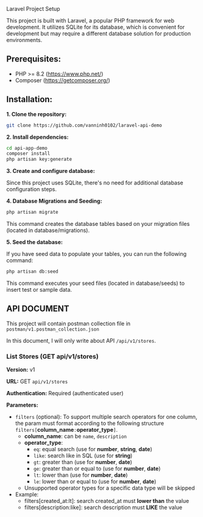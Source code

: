 Laravel Project Setup


This project is built with Laravel, a popular PHP framework for web development. It utilizes SQLite for its database, which is convenient for development but may require a different database solution for production environments.

## Prerequisites:

* PHP >= 8.2 (https://www.php.net/)
* Composer (https://getcomposer.org/)
  
  
## **Installation:**

**1. Clone the repository:**

```sh
git clone https://github.com/vanninh0102/laravel-api-demo
```

**2. Install dependencies:**
```sh
cd api-app-demo
composer install
php artisan key:generate
```

**3. Create and configure database:**

Since this project uses SQLite, there's no need for additional database configuration steps.

**4. Database Migrations and Seeding:**

```sh
php artisan migrate
```
This command creates the database tables based on your migration files (located in database/migrations).

**5. Seed the database:**

If you have seed data to populate your tables, you can run the following command:

```sh
php artisan db:seed
```
This command executes your seed files (located in database/seeds) to insert test or sample data.

## API DOCUMENT
This project will contain postman collection file in ``postman/v1.postman_collection.json``

In this document, I will only write about API ``/api/v1/stores``.

### List Stores (GET api/v1/stores)
**Version:** v1

**URL:** GET ``api/v1/stores``

**Authentication:** Required (authenticated user)

**Parameters:** 
* ``filters`` (optional): To support multiple search operators for one column, the param must  format according to the following structure ``filters[``**column_name**``:``**operator_type**``]``.
  * **column_name**: can be ``name``, ``description``
  * **operator_type**: 
    * ``eq``: equal search (use for **number**, **string**, **date**)
    * ``like``: search like in SQL (use for **string**)
    * ``gt``: greater than (use for **number**, **date**)
    * ``ge``: greater than or equal to (use for **number**, **date**)
    * ``lt``: lower than (use for **number**, **date**)
    * ``le``: lower than or equal to (use for **number**, **date**)
  * Unsupported operator types for a specific data type will be skipped
* Example: 
  * filters[created_at:lt]: search created_at must **lower than** the value
  * filters[description:like]: search description must **LIKE** the value
